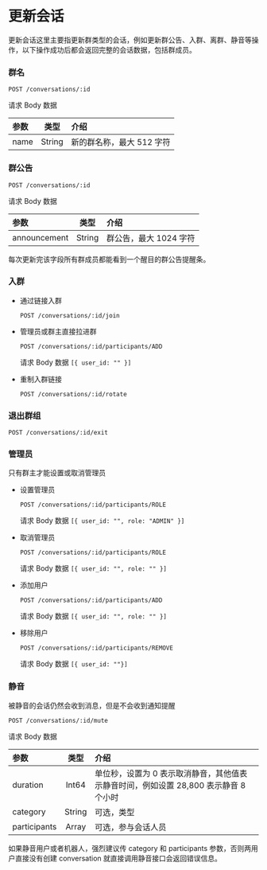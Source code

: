 # 更新会话

更新会话这里主要指更新群类型的会话，例如更新群公告、入群、离群、静音等操作，以下操作成功后都会返回完整的会话数据，包括群成员。

### 群名
`POST /conversations/:id`

请求 Body 数据

| 参数 | 类型 | 介绍 |
| :----- | :----: | :---- |
| name | String | 新的群名称，最大 512 字符 |

### 群公告
`POST /conversations/:id`

请求 Body 数据

| 参数 | 类型 | 介绍 |
| :----- | :----: | :---- |
| announcement | String | 群公告，最大 1024 字符 |

每次更新完该字段所有群成员都能看到一个醒目的群公告提醒条。

### 入群

- 通过链接入群

  `POST /conversations/:id/join`

- 管理员或群主直接拉进群

  `POST /conversations/:id/participants/ADD`

  请求 Body 数据 `[{ user_id: "" }]`

- 重制入群链接

  `POST /conversations/:id/rotate`

### 退出群组

  `POST /conversations/:id/exit`

### 管理员
只有群主才能设置或取消管理员
- 设置管理员

  `POST /conversations/:id/participants/ROLE`

  请求 Body 数据 `[{ user_id: "", role: "ADMIN" }]`

- 取消管理员

  `POST /conversations/:id/participants/ROLE`

  请求 Body 数据 `[{ user_id: "", role: "" }]`  

- 添加用户

  `POST /conversations/:id/participants/ADD`

  请求 Body 数据 `[{ user_id: "", role: "" }]`

- 移除用户

  `POST /conversations/:id/participants/REMOVE`

  请求 Body 数据 `[{ user_id: ""}]`    

### 静音
被静音的会话仍然会收到消息，但是不会收到通知提醒

`POST /conversations/:id/mute`

请求 Body 数据

| 参数 | 类型 | 介绍 |
| :----- | :----: | :---- |
| duration | Int64 | 单位秒，设置为 0 表示取消静音，其他值表示静音时间，例如设置 28,800 表示静音 8 个小时  |
| category | String | 可选，类型 |
| participants | Array | 可选，参与会话人员 |

如果静音用户或者机器人，强烈建议传 category 和 participants 参数，否则两用户直接没有创建 conversation 就直接调用静音接口会返回错误信息。
